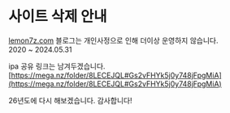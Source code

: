 # 사이트 삭제 안내
[lemon7z.com](lemon7z.com) 블로그는 개인사정으로 인해 더이상 운영하지 않습니다.   
2020 ~ 2024.05.31   
   
ipa 공유 링크는 남겨두겠습니다.   
[https://mega.nz/folder/8LECEJQL#Gs2vFHYk5j0y748jFpgMiA](https://mega.nz/folder/8LECEJQL#Gs2vFHYk5j0y748jFpgMiA)   
   
26년도에 다시 해보겠습니다. 감사합니다!
